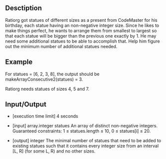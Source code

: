 ## Desctiption
Ratiorg got statues of different sizes as a present from CodeMaster for his birthday, each statue having an non-negative integer size. Since he likes to make things perfect, he wants to arrange them from smallest to largest so that each statue will be bigger than the previous one exactly by 1. He may need some additional statues to be able to accomplish that. Help him figure out the minimum number of additional statues needed.

## Example

For statues = [6, 2, 3, 8], the output should be
makeArrayConsecutive2(statues) = 3.

Ratiorg needs statues of sizes 4, 5 and 7.

## Input/Output

- [execution time limit] 4 seconds
- [input] array.integer statues
An array of distinct non-negative integers.
Guaranteed constraints:
1 ≤ statues.length ≤ 10,
0 ≤ statues[i] ≤ 20.

- [output] integer
The minimal number of statues that need to be added to existing statues such that it contains every integer size from an interval [L, R] (for some L, R) and no other sizes.